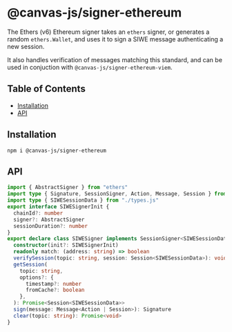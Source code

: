# @canvas-js/signer-ethereum

The Ethers (v6) Ethereum signer takes an `ethers` signer, or generates a random `ethers.Wallet`,
and uses it to sign a SIWE message authenticating a new session.

It also handles verification of messages matching this standard, and can be used in
conjuction with `@canvas-js/signer-ethereum-viem`.

## Table of Contents

- [Installation](#installation)
- [API](#api)

## Installation

```
npm i @canvas-js/signer-ethereum
```

## API

```ts
import { AbstractSigner } from "ethers"
import type { Signature, SessionSigner, Action, Message, Session } from "@canvas-js/interfaces"
import type { SIWESessionData } from "./types.js"
export interface SIWESignerInit {
  chainId?: number
  signer?: AbstractSigner
  sessionDuration?: number
}
export declare class SIWESigner implements SessionSigner<SIWESessionData> {
  constructor(init?: SIWESignerInit)
  readonly match: (address: string) => boolean
  verifySession(topic: string, session: Session<SIWESessionData>): void
  getSession(
    topic: string,
    options?: {
      timestamp?: number
      fromCache?: boolean
    },
  ): Promise<Session<SIWESessionData>>
  sign(message: Message<Action | Session>): Signature
  clear(topic: string): Promise<void>
}
```
